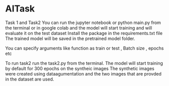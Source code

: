 # AITask
Task 1 and Task2
You can run the jupyter notebook or python main.py from the terminal or in google colab and the model will start training and will evaluate it on the test dataset
Install the package in the requirements.txt file
The trained model will be saved in the pretrained model folder.

You can specify arguments like function as train or test , Batch size , epochs etc

To run task2 run the task2.py from the terminal. The model will start training by default for 300 epochs on the syntheic images
The synthetic images were created using dataagumentation and the two images that are provded in the dataset are used.
